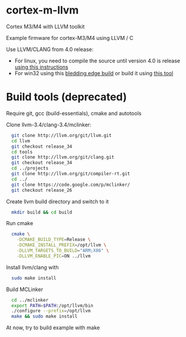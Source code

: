 cortex-m-llvm
=============

Cortex M3/M4 with LLVM toolkit

Example firmware for cortex-M3/M4 using LLVM / C 

Use LLVM/CLANG from 4.0 release:

 - For linux, you need to compile the source until version 4.0 is release [using this instructions](http://clang.llvm.org/get_started.html)
 - For win32 using this [bledding edge build](https://sourceforge.net/projects/clangonwin/) or build it using [this tool](http://clangbuilder.net/)

Build tools (deprecated)
===========

Require git, gcc (build-essentials), cmake and autotools

Clone llvm-3.4/clang-3.4/mclinker:

```bash
  git clone http://llvm.org/git/llvm.git
  cd llvm
  git checkout release_34
  cd tools
  git clone http://llvm.org/git/clang.git
  git checkout release_34
  cd ../projects
  git clone http://llvm.org/git/compiler-rt.git
  cd ../
  git clone https://code.google.com/p/mclinker/
  git checkout release_26
```

Create llvm build directory and switch to it

```bash
  mkdir build && cd build
```

Run cmake

```bash
  cmake \
    -DCMAKE_BUILD_TYPE=Release \
    -DCMAKE_INSTALL_PREFIX=/opt/llvm \
    -DLLVM_TARGETS_TO_BUILD="ARM;X86" \
    -DLLVM_ENABLE_PIC=ON ../llvm
```

Install llvm/clang with

```bash
  sudo make install
```

Build MCLinker

```bash
  cd ../mclinker
  export PATH=$PATH:/opt/llvm/bin
  ./configure --prefix=/opt/llvm
  make && sudo make install
```

At now, try to build example with make
